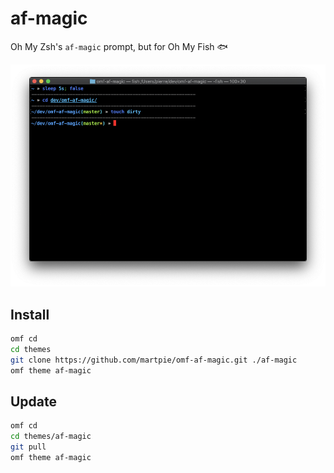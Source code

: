 # af-magic

Oh My Zsh's `af-magic` prompt, but for Oh My Fish 🐟

![screenshot of af-magic for oh-my-fish](./screenshot.png)

## Install

```bash
omf cd
cd themes
git clone https://github.com/martpie/omf-af-magic.git ./af-magic
omf theme af-magic
```

## Update

```bash
omf cd
cd themes/af-magic
git pull
omf theme af-magic
```
